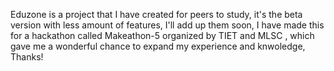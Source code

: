 Eduzone is a project that I have created for peers to study, it's the beta version with less amount of features, I'll add up them soon, I have made this for a hackathon called Makeathon-5 organized by TIET and MLSC , which gave me a wonderful chance to expand my experience and knwoledge,
Thanks!
